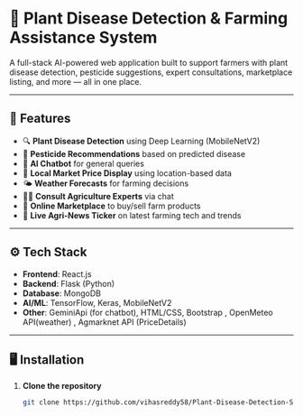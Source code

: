 # 🌿 Plant Disease Detection & Farming Assistance System

A full-stack AI-powered web application built to support farmers with plant disease detection, pesticide suggestions, expert consultations, marketplace listing, and more — all in one place.

---

## 🌟 Features

- 🔍 **Plant Disease Detection** using Deep Learning (MobileNetV2)
- 🧪 **Pesticide Recommendations** based on predicted disease
- 💬 **AI Chatbot** for general queries
- 📍 **Local Market Price Display** using location-based data
- 🌤️ **Weather Forecasts** for farming decisions
- 👨‍🔬 **Consult Agriculture Experts** via chat
- 🛒 **Online Marketplace** to buy/sell farm products
- 📰 **Live Agri-News Ticker** on latest farming tech and trends

---

## ⚙️ Tech Stack

- **Frontend**: React.js
- **Backend**: Flask (Python)
- **Database**: MongoDB
- **AI/ML**: TensorFlow, Keras, MobileNetV2
- **Other**: GeminiApi (for chatbot), HTML/CSS, Bootstrap , OpenMeteo API(weather) , Agmarknet API (PriceDetails)

---

## 🖥️ Installation

1. **Clone the repository**
   ```bash
   git clone https://github.com/vihasreddy58/Plant-Disease-Detection-System-and-Farming-Assistance-System
